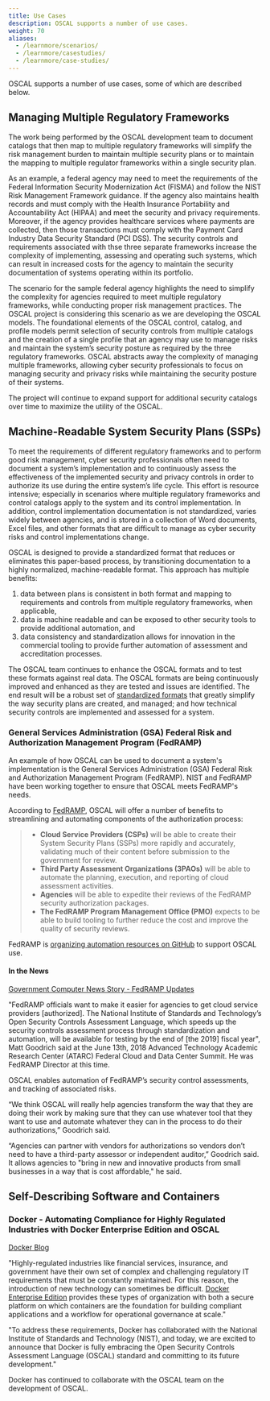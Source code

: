 ```yaml
---
title: Use Cases
description: OSCAL supports a number of use cases.
weight: 70
aliases:
  - /learnmore/scenarios/
  - /learnmore/casestudies/
  - /learnmore/case-studies/
---
```


OSCAL supports a number of use cases, some of which are described below.

## Managing Multiple Regulatory Frameworks

The work being performed by the OSCAL development team to document catalogs that then map to multiple regulatory frameworks will simplify the risk management burden to maintain multiple security plans or to maintain the mapping to multiple regulator frameworks within a single security plan.

As an example, a federal agency may need to meet the requirements of the Federal Information Security Modernization Act (FISMA) and follow the NIST Risk Management Framework guidance. If the agency also maintains health records and must comply with the Health Insurance Portability and Accountability Act (HIPAA) and meet the security and privacy requirements. Moreover, if the agency provides healthcare services where payments are collected, then those transactions must comply with the Payment Card Industry Data Security Standard (PCI DSS). The security controls and requirements associated with thse three separate frameworks increase the complexity of implementing, assessing and operating such systems, which can result in increased costs for the agency to maintain the security documentation of systems operating within its portfolio.

The scenario for the sample federal agency highlights the need to simplify the complexity for agencies required to meet multiple regulatory frameworks, while conducting proper risk management practices. The OSCAL project is considering this scenario as we are developing the OSCAL models. The foundational elements of the OSCAL control, catalog, and profile models permit selection of security controls from multiple catalogs and the creation of a single profile that an agency may use to manage risks and maintain the system’s security posture as required by the three regulatory frameworks. OSCAL abstracts away the complexity of managing multiple frameworks, allowing cyber security professionals to focus on managing security and privacy risks while maintaining the security posture of their systems.

The project will continue to expand support for additional security catalogs over time to maximize the utility of the OSCAL.

## Machine-Readable System Security Plans (SSPs)

To meet the requirements of different regulatory frameworks and to perform good risk management, cyber security professionals often need to document a system’s implementation and to continuously assess the effectiveness of the implemented security and privacy controls in order to authorize its use during the entire system’s life cycle.  This effort is resource intensive; especially in scenarios where multiple regulatory frameworks and control catalogs apply to the system and its control implementation.  In addition, control implementation documentation is not standardized, varies widely between agencies, and is stored in a collection of Word documents, Excel files, and other formats that are difficult to manage as cyber security risks and control implementations change.

OSCAL is designed to provide a standardized format that reduces or eliminates this paper-based process, by transitioning documentation to a highly normalized, machine-readable format.  This approach has multiple benefits:

1. data between plans is consistent in both format and mapping to requirements and controls from multiple regulatory frameworks, when applicable,
1. data is machine readable and can be exposed to other security tools to provide additional automation, and
1. data consistency and standardization allows for innovation in the commercial tooling to provide further automation of assessment and accreditation processes.

The OSCAL team continues to enhance the OSCAL formats and to test these formats against real data.  The OSCAL formats are being continuously improved and enhanced as they are tested and issues are identified.  The end result will be a robust set of [standardized formats](/documentation/schema/implementation-layer/) that greatly simplify the way security plans are created, and managed; and how technical security controls are implemented and assessed for a system.

### General Services Administration (GSA) Federal Risk and Authorization Management Program (FedRAMP)

An example of how OSCAL can be used to document a system's implementation is the General Services Administration (GSA) Federal Risk and Authorization Management Program (FedRAMP). NIST and FedRAMP have been working together to ensure that OSCAL meets FedRAMP's needs.

According to [FedRAMP](https://www.fedramp.gov/FedRAMP-moves-to-automate-the-authorization-process/), OSCAL will offer a number of benefits to streamlining and automating components of the authorization process:

> - **Cloud Service Providers (CSPs)** will be able to create their System Security Plans (SSPs) more rapidly and accurately, validating much of their content before submission to the government for review.
> - **Third Party Assessment Organizations (3PAOs)** will be able to automate the planning, execution, and reporting of cloud assessment activities.
> - **Agencies** will be able to expedite their reviews of the FedRAMP security authorization packages.
> - **The FedRAMP Program Management Office (PMO)** expects to be able to build tooling to further reduce the cost and improve the quality of security reviews.

FedRAMP is [organizing automation resources on GitHub](https://github.com/GSA/fedramp-automation) to support OSCAL use.

#### In the News

<a href="https://gcn.com/articles/2018/06/14/fedramp-updates.aspx" data-proofer-ignore="yes">Government Computer News Story - FedRAMP Updates</a>

"FedRAMP officials want to make it easier for agencies to get cloud service providers [authorized]. The National Institute of Standards and Technology’s Open Security Controls Assessment Language, which speeds up the security controls assessment process through standardization and automation, will be available for testing by the end of [the 2019] fiscal year", Matt Goodrich said at the June 13th, 2018 Advanced Technology Academic Research Center (ATARC) Federal Cloud and Data Center Summit. He was FedRAMP Director at this time.

OSCAL enables automation of FedRAMP’s security control assessments, and tracking of associated risks.

“We think OSCAL will really help agencies transform the way that they are doing their work by making sure that they can use whatever tool that they want to use and automate whatever they can in the process to do their authorizations,” Goodrich said.

“Agencies can partner with vendors for authorizations so vendors don’t need to have a third-party assessor or independent auditor,” Goodrich said. It allows agencies to "bring in new and innovative products from small businesses in a way that is cost affordable," he said.

## Self-Describing Software and Containers

### Docker - Automating Compliance for Highly Regulated Industries with Docker Enterprise Edition and OSCAL

[Docker Blog](https://blog.docker.com/2018/05/automating-compliance-docker-ee-oscal/)

"Highly-regulated industries like financial services, insurance, and government have their own set of complex and challenging regulatory IT requirements that must be constantly maintained. For this reason, the introduction of new technology can sometimes be difficult. [Docker Enterprise Edition](https://blog.docker.com/2018/04/announcing-docker-enterprise-edition-2-0/) provides these types of organization with both a secure platform on which containers are the foundation for building compliant applications and a workflow for operational governance at scale."

"To address these requirements, Docker has collaborated with the National Institute of Standards and Technology (NIST), and today, we are excited to announce that Docker is fully embracing the Open Security Controls Assessment Language (OSCAL) standard and committing to its future development."

Docker has continued to collaborate with the OSCAL team on the development of OSCAL.